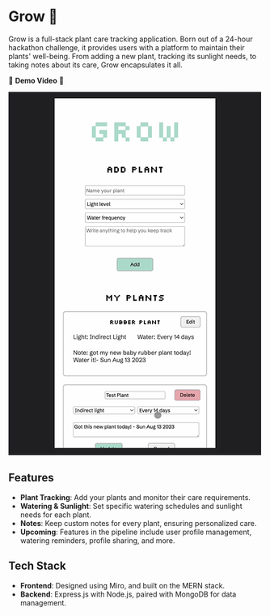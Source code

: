 # Grow 🌱

Grow is a full-stack plant care tracking application. Born out of a 24-hour hackathon challenge, it provides users with a platform to maintain their plants' well-being. From adding a new plant, tracking its sunlight needs, to taking notes about its care, Grow encapsulates it all.

📱 **Demo Video** 👀

[![Grow App Demo](./frontend/public/grow-demo.png)](https://videos.ctfassets.net/a5vwobnw8y4s/6sYLwzOx22WEZUik69Xnpl/7fdc8dcbcc72056ef5b7e736b1d80856/grow-cover-video.mp4)


## Features

- **Plant Tracking**: Add your plants and monitor their care requirements.
- **Watering & Sunlight**: Set specific watering schedules and sunlight needs for each plant.
- **Notes**: Keep custom notes for every plant, ensuring personalized care.
- **Upcoming**: Features in the pipeline include user profile management, watering reminders, profile sharing, and more.

## Tech Stack

- **Frontend**: Designed using Miro, and built on the MERN stack.
- **Backend**: Express.js with Node.js, paired with MongoDB for data management.

